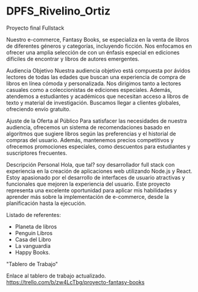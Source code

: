 # DPFS_Rivelino_Ortiz
Proyecto final Fullstack

Nuestro e-commerce, Fantasy Books, se especializa en la venta de libros de diferentes géneros y categorías, incluyendo ficción. Nos enfocamos en ofrecer una amplia
selección de con un énfasis especial en ediciones difíciles de encontrar y libros de autores emergentes.

Audiencia Objetivo Nuestra audiencia objetivo está compuesta por ávidos lectores de todas las edades que buscan una experiencia de compra de libros en línea cómoda y personalizada. 
Nos dirigimos tanto a lectores casuales como a coleccionistas de ediciones especiales. Además, atendemos a estudiantes y académicos que necesitan acceso a libros de texto y material 
de investigación. Buscamos llegar a clientes globales, ofreciendo envío gratuito.

Ajuste de la Oferta al Público Para satisfacer las necesidades de nuestra audiencia, ofrecemos un sistema de recomendaciones basado en algoritmos que sugiere libros según 
las preferencias y el historial de compras del usuario. Además, mantenemos precios competitivos y ofrecemos promociones especiales, como descuentos para estudiantes y suscriptores frecuentes.

Descripción Personal Hola, que tal? soy desarrollador full stack con experiencia en la creación de aplicaciones web utilizando Node.js y React. 
Estoy apasionado por el desarrollo de interfaces de usuario atractivas y funcionales que mejoren la experiencia del usuario. Este proyecto representa 
una excelente oportunidad para aplicar mis habilidades y aprender más sobre la implementación de e-commerce, desde la planificación hasta la ejecución.

Listado de referentes:
- Planeta de libros
- Penguin Libros
- Casa del Libro
- La vanguardia
- Happy Books.

"Tablero de Trabajo"

Enlace al tablero de trabajo actualizado.
https://trello.com/b/zw4LcTbg/proyecto-fantasy-books




